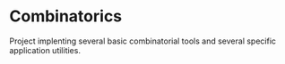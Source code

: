 # Combinatorics
Project implenting several basic combinatorial tools and several specific application utilities.
